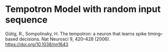 # Tempotron Model with random input sequence

Gütig, R., Sompolinsky, H. The tempotron: a neuron that learns spike timing–based decisions. Nat Neurosci 9, 420–428 (2006). https://doi.org/10.1038/nn1643
